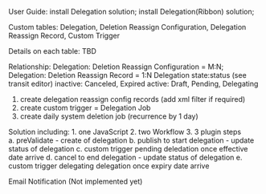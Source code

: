User Guide:
install Delegation solution;
install Delegation(Ribbon) solution;

Custom tables: Delegation, Deletion Reassign Configuration, Delegation Reassign Record, Custom Trigger

Details on each table: TBD

Relationship:  Delegation: Deletion Reassign Configuration = M:N; Delegation: Deletion Reassign Record = 1:N
Delegation state:status (see transit editor)
		inactive: Canceled, Expired
		active: Draft, Pending, Delegating
		
1. create delegation reassign config records (add xml filter if required)
2. create custom trigger = Delegation Job
3. create daily system deletion job (recurrence by 1 day)

Solution including:
		1. one JavaScript
		2. two Workflow
		3. 3 plugin steps 	
				a. preValidate - create of delegation
				b. publish to start delegation - update status of delegation
				c. custom trigger pending deledation once effective date arrive
				d. cancel to end delegation - update status of delegation
				e. custom trigger delegating delegation once expiry date arrive


Email Notification (Not implemented yet)
